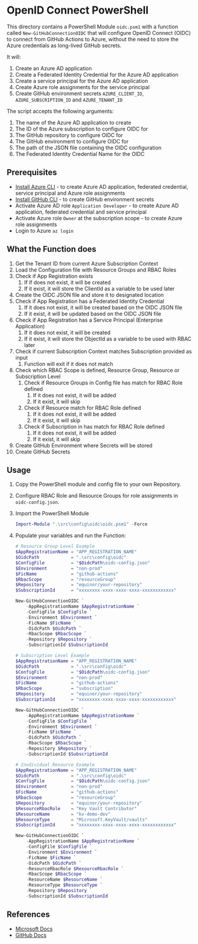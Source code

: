 # OpenID Connect PowerShell

This directory contains a PowerShell Module `oidc.psm1` with a function called `New-GitHubConnectionOIDC` that will configure OpenID Connect (OIDC) to connect from GitHub Actions to Azure, without the need to store the Azure credentials as long-lived GitHub secrets.

It will:

1. Create an Azure AD application
1. Create a Federated Identity Credential for the Azure AD application
1. Create a service principal for the Azure AD application
1. Create Azure role assignments for the service principal
1. Create GitHub environment secrets `AZURE_CLIENT_ID`, `AZURE_SUBSCRIPTION_ID` and `AZURE_TENANT_ID`

The script accepts the following arguments:

1. The name of the Azure AD application to create
1. The ID of the Azure subscription to configure OIDC for
1. The GitHub repository to configure OIDC for
1. The GitHub environment to configure OIDC for
1. The path of the JSON file containing the OIDC configuration
1. The Federated Identity Credential Name for the OIDC

## Prerequisites

- [Install Azure CLI](https://docs.microsoft.com/en-us/cli/azure/install-azure-cli) - to create Azure AD application, federated credential, service principal and Azure role assignments
- [Install GitHub CLI](https://cli.github.com) - to create GitHub environment secrets
- Activate Azure AD role `Application Developer` - to create Azure AD application, federated credential and service principal
- Activate Azure role `Owner` at the subscription scope - to create Azure role assignments
- Login to Azure `az login`

## What the Function does

1. Get the Tenant ID from current Azure Subscription Context
2. Load the Configuration file with Resource Groups and RBAC Roles
3. Check if App Registration exists
   1. If if does not exist, it will be created
   2. If it exist, it will store the ClientId as a variable to be used later
4. Create the OIDC JSON file and store it to designated location
5. Check if App Registration has a Federated Identity Credential
   1. If it does not exist, it will be created based on the OIDC JSON file
   2. If it exist, it will be updated based on the OIDC JSON file
6. Check if App Registration has a Service Principal (Enterprise Application)
   1. If it does not exist, it will be created
   2. If it exist, it will store the ObjectId as a variable to be used with RBAC later
7. Check if current Subscription Context matches Subscription provided as input
   1. Function will exit if it does not match
8. Check which RBAC Scope is defined, Resource Group, Resource or Subscription Level
   1. Check if Resource Groups in Config file has match for RBAC Role defined
      1. If it does not exist, it will be added
      2. If it exist, it will skip
   2. Check if Resource match for RBAC Role defined
      1. If it does not exist, it will be added
      2. If it exist, it will skip
   3. Check if Subscription in has match for RBAC Role defined
      1. If it does not exist, it will be added
      2. If it exist, it will skip
9. Create GitHub Environment where Secrets will be stored
10. Create GitHub Secrets

## Usage

1. Copy the PowerShell module and config file to your own Repository.

1. Configure RBAC Role and Resource Groups for role assignments in `oidc-config.json`.

1. Import the PowerShell Module

    ```powershell
    Import-Module ".\src\config\oidc\oidc.psm1" -Force
    ```

1. Populate your variables and run the Function:

    ```powershell
    # Resource Group Level Example
    $AppRegistrationName = "APP_REGISTRATION_NAME"
    $OidcPath            = ".\src\config\oidc"
    $ConfigFile          = "$OidcPath\oidc-config.json"
    $Environment         = "non-prod"
    $FicName             = "github-actions"
    $RbacScope           = "resourceGroup"
    $Repository          = "equinor/your-repository"
    $SubscriptionId      = "xxxxxxxx-xxxx-xxxx-xxxx-xxxxxxxxxxxx"

    New-GitHubConnectionOIDC `
        -AppRegistrationName $AppRegistrationName `
        -ConfigFile $ConfigFile `
        -Environment $Environment `
        -FicName $FicName `
        -OidcPath $OidcPath `
        -RbacScope $RbacScope `
        -Repository $Repository `
        -SubscriptionId $SubscriptionId
    ```

    ```powershell
    # Subscription Level Example
    $AppRegistrationName = "APP_REGISTRATION_NAME"
    $OidcPath            = ".\src\config\oidc"
    $ConfigFile          = "$OidcPath\oidc-config.json"
    $Environment         = "non-prod"
    $FicName             = "github-actions"
    $RbacScope           = "subscription"
    $Repository          = "equinor/your-repository"
    $SubscriptionId      = "xxxxxxxx-xxxx-xxxx-xxxx-xxxxxxxxxxxx"

    New-GitHubConnectionOIDC `
        -AppRegistrationName $AppRegistrationName `
        -ConfigFile $ConfigFile `
        -Environment $Environment `
        -FicName $FicName `
        -OidcPath $OidcPath `
        -RbacScope $RbacScope `
        -Repository $Repository `
        -SubscriptionId $SubscriptionId
    ```

    ```powershell
    # Invdividual Resource Example
    $AppRegistrationName = "APP_REGISTRATION_NAME"
    $OidcPath            = ".\src\config\oidc"
    $ConfigFile          = "$OidcPath\oidc-config.json"
    $Environment         = "non-prod"
    $FicName             = "github-actions"
    $RbacScope           = "resourceGroup"
    $Repository          = "equinor/your-repository"
    $ResourceRbacRole    = "Key Vault Contributor"
    $ResourceName        = "kv-demo-dev"
    $ResourceType        = "Microsoft.KeyVault/vaults"
    $SubscriptionId      = "xxxxxxxx-xxxx-xxxx-xxxx-xxxxxxxxxxxx"

    New-GitHubConnectionOIDC `
        -AppRegistrationName $AppRegistrationName `
        -ConfigFile $ConfigFile `
        -Environment $Environment `
        -FicName $FicName `
        -OidcPath $OidcPath `
        -ResourceRbacRole $ResourceRbacRole `
        -RbacScope $RbacScope `
        -ResourceName $ResourceName `
        -ResourceType $ResourceType `
        -Repository $Repository `
        -SubscriptionId $SubscriptionId
    ```

## References

- [Microsoft Docs](https://docs.microsoft.com/en-us/azure/developer/github/connect-from-azure)
- [GitHub Docs](https://docs.github.com/en/actions/deployment/security-hardening-your-deployments/configuring-openid-connect-in-azure)
